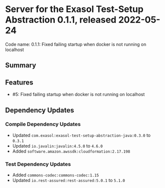 # Server for the Exasol Test-Setup Abstraction 0.1.1, released 2022-05-24

Code name: 0.1.1: Fixed failing startup when docker is not running on localhost

## Summary

## Features

* #5: Fixed failing startup when docker is not running on localhost

## Dependency Updates

### Compile Dependency Updates

* Updated `com.exasol:exasol-test-setup-abstraction-java:0.3.0` to `0.3.1`
* Updated `io.javalin:javalin:4.5.0` to `4.6.0`
* Added `software.amazon.awssdk:cloudformation:2.17.198`

### Test Dependency Updates

* Added `commons-codec:commons-codec:1.15`
* Updated `io.rest-assured:rest-assured:5.0.1` to `5.1.0`

